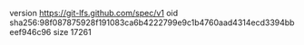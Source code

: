 version https://git-lfs.github.com/spec/v1
oid sha256:98f087875928f191083ca6b4222799e9c1b4760aad4314ecd3394bbeef946c96
size 17261
